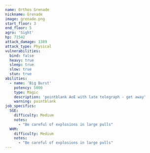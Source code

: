 ```yaml
---
name: Orthos Grenade
nickname: Grenade
image: grenade.png
start_floor: 3
end_floor: 5
agro: 'Sight'
hp: 71542
attack_damage: 1389
attack_type: Physical
vulnerabilities:
  bind: false
  heavy: true
  sleep: true
  slow: true
  stun: true
abilities:
  - name: 'Big Burst'
    potency: 5000
    type: Magic
    description: 'pointblank AoE with late telegraph - get away'
    warning: pointblank
job_specifics:
  SGE:
    difficulty: Medium
    notes:
      - "Be careful of explosions in large pulls"
  WHM:
    difficulty: Medium
    notes:
      - "Be careful of explosions in large pulls"
---
```

